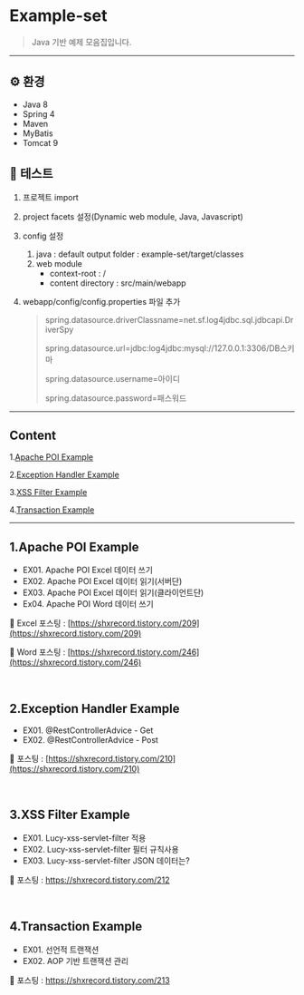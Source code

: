 # Example-set

> Java 기반 예제 모음집입니다. 
>

------

## ⚙ 환경

- Java 8
- Spring 4
- Maven
- MyBatis
- Tomcat 9



## :running: ​테스트

1. 프로젝트 import

2. project facets 설정(Dynamic web module, Java, Javascript)

3. config 설정

   1. java : default output folder : example-set/target/classes
   2. web module
      - context-root : /
      - content directory : src/main/webapp

4. webapp/config/config.properties 파일 추가

   > spring.datasource.driverClassname=net.sf.log4jdbc.sql.jdbcapi.DriverSpy
   >
   > spring.datasource.url=jdbc:log4jdbc:mysql://127.0.0.1:3306/DB스키마
   >
   > spring.datasource.username=아이디
   >
   > spring.datasource.password=패스워드

------

## Content

1.[Apache POI Example](#1apache-poi-example)

2.[Exception Handler Example](#2exception-handler-example)

3.[XSS Filter Example](#3xss-filter-example)

4.[Transaction Example](#4transaction-example)

---



## 1.Apache POI Example

- EX01. Apache POI Excel 데이터 쓰기
- EX02. Apache POI Excel 데이터 읽기(서버단)
- EX03. Apache POI Excel 데이터 읽기(클라이언트단)
- Ex04. Apache POI Word 데이터 쓰기

:page_facing_up: Excel 포스팅 : [https://shxrecord.tistory.com/209](https://shxrecord.tistory.com/209)

:page_facing_up: Word 포스팅 : [https://shxrecord.tistory.com/246](https://shxrecord.tistory.com/246)

<br>

## 2.Exception Handler Example

* EX01. @RestControllerAdvice - Get
* EX02. @RestControllerAdvice - Post

:page_facing_up: 포스팅 : [https://shxrecord.tistory.com/210](https://shxrecord.tistory.com/210)

<br>

## 3.XSS Filter Example

* EX01. Lucy-xss-servlet-filter 적용
* EX02. Lucy-xss-servlet-filter 필터 규칙사용
* EX03. Lucy-xss-servlet-filter JSON 데이터는?

:page_facing_up: 포스팅 : https://shxrecord.tistory.com/212

<br>

## 4.Transaction Example

* EX01. 선언적 트랜잭션
* EX02. AOP 기반 트랜잭션 관리

:page_facing_up: 포스팅 : https://shxrecord.tistory.com/213

<br>



